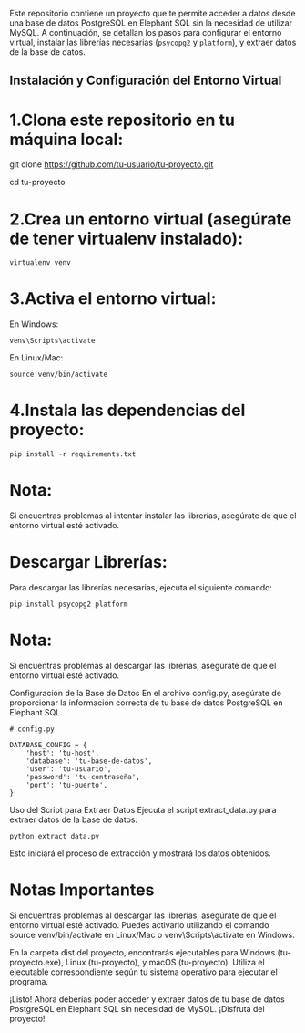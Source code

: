 Este repositorio contiene un proyecto que te permite acceder a datos desde una base de datos PostgreSQL en Elephant SQL sin la necesidad de utilizar MySQL. A continuación, se detallan los pasos para configurar el entorno virtual, instalar las librerías necesarias (`psycopg2` y `platform`), y extraer datos de la base de datos.

## Instalación y Configuración del Entorno Virtual

# 1.Clona este repositorio en tu máquina local:

   git clone https://github.com/tu-usuario/tu-proyecto.git
   
   cd tu-proyecto

# 2.Crea un entorno virtual (asegúrate de tener virtualenv instalado):

    virtualenv venv

# 3.Activa el entorno virtual:

En Windows:

    venv\Scripts\activate

En Linux/Mac:

    source venv/bin/activate

# 4.Instala las dependencias del proyecto:

    pip install -r requirements.txt

# Nota: 
Si encuentras problemas al intentar instalar las librerías, asegúrate de que el entorno virtual esté activado.

# Descargar Librerías:
Para descargar las librerías necesarias, ejecuta el siguiente comando:

    pip install psycopg2 platform
# Nota: 
Si encuentras problemas al descargar las librerías, asegúrate de que el entorno virtual esté activado.

Configuración de la Base de Datos
En el archivo config.py, asegúrate de proporcionar la información correcta de tu base de datos PostgreSQL en Elephant SQL.

    # config.py

    DATABASE_CONFIG = {
        'host': 'tu-host',
        'database': 'tu-base-de-datos',
        'user': 'tu-usuario',
        'password': 'tu-contraseña',
        'port': 'tu-puerto',
    }

Uso del Script para Extraer Datos
Ejecuta el script extract_data.py para extraer datos de la base de datos:

    python extract_data.py

Esto iniciará el proceso de extracción y mostrará los datos obtenidos.

# Notas Importantes
Si encuentras problemas al descargar las librerías, asegúrate de que el entorno virtual esté activado. Puedes activarlo utilizando el comando source venv/bin/activate en Linux/Mac o venv\Scripts\activate en Windows.

En la carpeta dist del proyecto, encontrarás ejecutables para Windows (tu-proyecto.exe), Linux (tu-proyecto), y macOS (tu-proyecto). Utiliza el ejecutable correspondiente según tu sistema operativo para ejecutar el programa.

¡Listo! Ahora deberías poder acceder y extraer datos de tu base de datos PostgreSQL en Elephant SQL sin necesidad de MySQL. ¡Disfruta del proyecto!